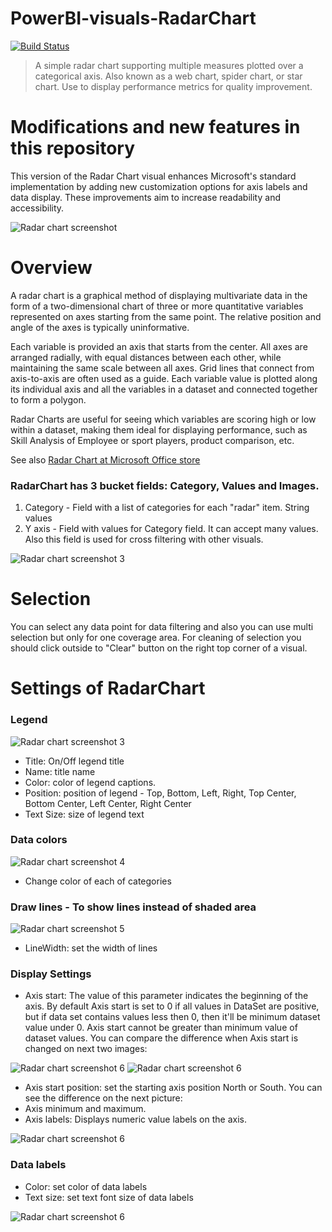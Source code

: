 # PowerBI-visuals-RadarChart
[![Build Status](https://github.com/microsoft/powerbi-visuals-radarchart/actions/workflows/build.yml/badge.svg?branch=main)](https://github.com/microsoft/powerbi-visuals-radarchart/actions/workflows/build.yml)

> A simple radar chart supporting multiple measures plotted over a categorical axis. Also known as a web chart, spider chart, or star chart. Use to display performance metrics for quality improvement.

# Modifications and new features in this repository
This version of the Radar Chart visual enhances Microsoft's standard implementation by adding new customization options for axis labels and data display. These improvements aim to increase readability and accessibility.

![Radar chart screenshot](assets/screenshot.png)
# Overview
A radar chart is a graphical method of displaying multivariate data in the form of a two-dimensional chart of three or more quantitative variables represented on axes starting from the same point. The relative position and angle of the axes is typically uninformative.

Each variable is provided an axis that starts from the center. All axes are arranged radially, with equal distances between each other, while maintaining the same scale between all axes. Grid lines that connect from axis-to-axis are often used as a guide. Each variable value is plotted along its individual axis and all the variables in a dataset and connected together to form a polygon.

Radar Charts are useful for seeing which variables are scoring high or low within a dataset, making them ideal for displaying performance, such as Skill Analysis of Employee or sport players, product comparison, etc.

See also [Radar Chart at Microsoft Office store](https://store.office.com/en-us/app.aspx?assetid=WA104380771&sourcecorrid=3943ede6-17ac-4e0a-8c2d-53a4ecd3303c&searchapppos=0&ui=en-US&rs=en-US&ad=US&appredirect=false)

### RadarChart has 3 bucket fields: Category, Values and Images.
1. Category - Field with a list of categories for each "radar" item. String values
2. Y axis - Field with values for Category field. It can accept many values. Also this field is used for cross filtering with other visuals.

![Radar chart screenshot 3](assets/RadarFields.png)

# Selection
You can select any data point for data filtering and also you can use multi selection but only for one coverage area. For cleaning of selection you should click outside to "Сlear" button on the right top corner of a visual.

# Settings of RadarChart
### Legend
![Radar chart screenshot 3](assets/RadarLegend.png)
- Title: On/Off legend title
- Name: title name
- Color: color of legend captions.
- Position: position of legend - Top, Bottom, Left, Right, Top Center, Bottom Center, Left Center, Right Center
- Text Size: size of legend text

### Data colors
![Radar chart screenshot 4](assets/RadarDataColors.png)
- Change color of each of categories

### Draw lines - To show lines instead of shaded area
![Radar chart screenshot 5](assets/RadarDrawLines.png)
- LineWidth: set the width of lines

### Display Settings
- Axis start: The value of this parameter indicates the beginning of the axis. By default Axis start is set to 0 if all values in DataSet are positive, but if data set contains values less then 0, then it'll be minimum dataset value under 0. Axis start cannot be greater than minimum value of dataset values. You can compare the difference when Axis start is changed on next two images:

![Radar chart screenshot 6](assets/RadarDisplaySettings01.png)
![Radar chart screenshot 6](assets/RadarDisplaySettings02.png)

- Axis start position: set the starting axis position North or South. You can see the difference on the next picture:
- Axis minimum and maximum.
- Axis labels: Displays numeric value labels on the axis. 

![Radar chart screenshot 6](assets/RadarDisplaySettings03.png)

### Data labels
- Color: set color of data labels
- Text size: set text font size of data labels 

![Radar chart screenshot 6](assets/RadarDataLabels.png)
